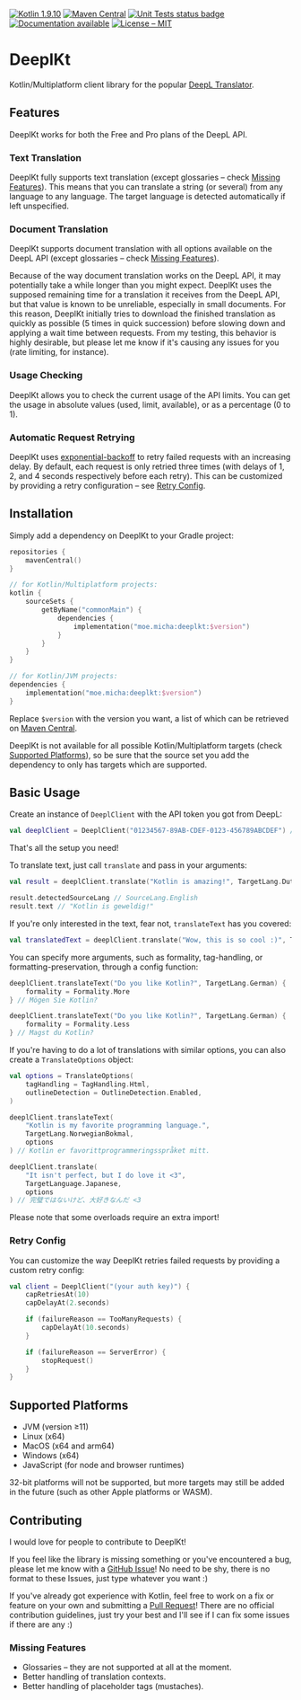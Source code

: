 [![Kotlin 1.9.10](https://img.shields.io/badge/Kotlin%2FMultiplatform-1.9.10-7F52FF.svg?logo=kotlin)](http://kotlinlang.org)
[![Maven Central](https://img.shields.io/maven-central/v/moe.micha/deeplkt?label=Latest%20Version)](https://central.sonatype.com/artifact/moe.micha/deeplkt)
[![Unit Tests status badge](https://img.shields.io/github/actions/workflow/status/Micha-ohne-el/DeeplKt/unit-tests.yaml?label=Unit%20Tests)](https://github.com/Micha-ohne-el/DeeplKt/actions/workflows/unit-tests.yaml)
[![Documentation available](https://img.shields.io/badge/Documentation-available-blue)](https://micha-ohne-el.github.io/DeeplKt)
[![License – MIT](https://img.shields.io/github/license/Micha-ohne-el/DeeplKt?color=gold&label=License)](https://github.com/Micha-ohne-el/DeeplKt/blob/main/license.md)

# DeeplKt

Kotlin/Multiplatform client library for the popular [DeepL Translator](https://deepl.com).

## Features

DeeplKt works for both the Free and Pro plans of the DeepL API.

### Text Translation

DeeplKt fully supports text translation (except glossaries – check [Missing Features](#missing-features)). This means that you
can translate a string (or several) from any language to any language. The target language is detected automatically if left
unspecified.

### Document Translation

DeeplKt supports document translation with all options available on the DeepL API (except glossaries – check
[Missing Features](#missing-features)).

Because of the way document translation works on the DeepL API, it may potentially take a while longer than you might expect.
DeeplKt uses the supposed remaining time for a translation it receives from the DeepL API, but that value is known to be
unreliable, especially in small documents. For this reason, DeeplKt initially tries to download the finished translation as
quickly as possible (5 times in quick succession) before slowing down and applying a wait time between requests. From my
testing, this behavior is highly desirable, but please let me know if it's causing any issues for you (rate limiting, for
instance).

### Usage Checking

DeeplKt allows you to check the current usage of the API limits. You can get the usage in absolute values (used, limit,
available), or as a percentage (0 to 1).

### Automatic Request Retrying

DeeplKt uses [exponential-backoff](https://en.wikipedia.org/wiki/Exponential_backoff) to retry failed requests with an
increasing delay. By default, each request is only retried three times (with delays of 1, 2, and 4 seconds respectively before
each retry). This can be customized by providing a retry configuration – see [Retry Config](#retry-config).

## Installation

Simply add a dependency on DeeplKt to your Gradle project:

```kt
repositories {
    mavenCentral()
}

// for Kotlin/Multiplatform projects:
kotlin {
    sourceSets {
        getByName("commonMain") {
            dependencies {
                implementation("moe.micha:deeplkt:$version")
            }
        }
    }
}

// for Kotlin/JVM projects:
dependencies {
    implementation("moe.micha:deeplkt:$version")
}
```

Replace `$version` with the version you want, a list of which can be retrieved on
[Maven Central](https://central.sonatype.com/artifact/moe.micha/deeplkt/versions).

DeeplKt is not available for all possible Kotlin/Multiplatform targets (check [Supported Platforms](#supported-platforms)), so
be sure that the source set you add the dependency to only has targets which are supported.

## Basic Usage

Create an instance of `DeeplClient` with the API token you got from DeepL:

```kt
val deeplClient = DeeplClient("01234567-89AB-CDEF-0123-456789ABCDEF") // include the ":fx" suffix of free-plan tokens!
```

That's all the setup you need!

To translate text, just call `translate` and pass in your arguments:

```kt
val result = deeplClient.translate("Kotlin is amazing!", TargetLang.Dutch)

result.detectedSourceLang // SourceLang.English
result.text // "Kotlin is geweldig!"
```

If you're only interested in the text, fear not, `translateText` has you covered:

```kt
val translatedText = deeplClient.translate("Wow, this is so cool :)", TargetLang.Bulgarian) // "Уау, това е толкова готино :)"
```

You can specify more arguments, such as formality, tag-handling, or formatting-preservation, through a config function:

```kt
deeplClient.translateText("Do you like Kotlin?", TargetLang.German) {
    formality = Formality.More
} // Mögen Sie Kotlin?

deeplClient.translateText("Do you like Kotlin?", TargetLang.German) {
    formality = Formality.Less
} // Magst du Kotlin?
```

If you're having to do a lot of translations with similar options, you can also create a `TranslateOptions` object:

```kt
val options = TranslateOptions(
    tagHandling = TagHandling.Html,
    outlineDetection = OutlineDetection.Enabled,
)

deeplClient.translateText(
    "Kotlin is my favorite programming language.",
    TargetLang.NorwegianBokmal,
    options
) // Kotlin er favorittprogrammeringsspråket mitt.

deeplClient.translate(
    "It isn't perfect, but I do love it <3",
    TargetLanguage.Japanese,
    options
) // 完璧ではないけど、大好きなんだ <3
```

Please note that some overloads require an extra import!

### Retry Config

You can customize the way DeeplKt retries failed requests by providing a custom retry config:

```kt
val client = DeeplClient("(your auth key)") {
    capRetriesAt(10)
    capDelayAt(2.seconds)

    if (failureReason == TooManyRequests) {
        capDelayAt(10.seconds)
    }

    if (failureReason == ServerError) {
        stopRequest()
    }
}
```

## Supported Platforms

* JVM (version ≥11)
* Linux (x64)
* MacOS (x64 and arm64)
* Windows (x64)
* JavaScript (for node and browser runtimes)

32-bit platforms will not be supported, but more targets may still be added in the future (such as other Apple platforms or
WASM).

## Contributing

I would love for people to contribute to DeeplKt!

If you feel like the library is missing something or you've encountered a bug, please let me know with a
[GitHub Issue](https://github.com/Micha-ohne-el/DeeplKt/issues)! No need to be shy, there is no format to these Issues,
just type whatever you want :)

If you've already got experience with Kotlin, feel free to work on a fix or feature on your own and submitting a
[Pull Request](https://github.com/Micha-ohne-el/DeeplKt/pulls)! There are no official contribution guidelines, just try your
best and I'll see if I can fix some issues if there are any :)

### Missing Features

* Glossaries – they are not supported at all at the moment.
* Better handling of translation contexts.
* Better handling of placeholder tags (mustaches).
